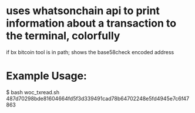 # uses whatsonchain api to print information about a transaction to the terminal, colorfully

if bx bitcoin tool is in path; shows the base58check encoded address

# Example Usage:
$ bash woc_txread.sh 487d70298bde81604664fd5f3d339491cad78b64702248e5fd4945e7c6f47863
